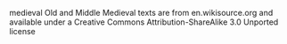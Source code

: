 medieval
Old and Middle Medieval texts are from en.wikisource.org and available under a Creative Commons Attribution-ShareAlike 3.0 Unported license

